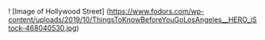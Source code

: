! [Image of Hollywood Street] (https://www.fodors.com/wp-content/uploads/2019/10/ThingsToKnowBeforeYouGoLosAngeles__HERO_iStock-468040530.jpg)

